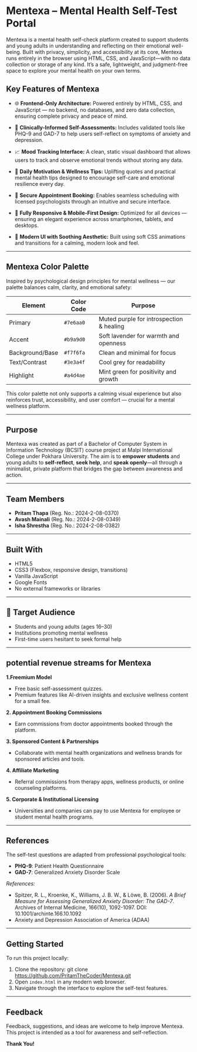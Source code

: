 # Mentexa – Mental Health Self-Test Portal

Mentexa is a mental health self-check platform created to support students and young adults in understanding and reflecting on their emotional well-being.
Built with privacy, simplicity, and accessibility at its core, Mentexa runs entirely in the browser using HTML, CSS, and JavaScript—with no data collection or storage of any kind. It’s a safe, lightweight, and judgment-free space to explore your mental health on your own terms.

## Key Features of Mentexa
- 🌐 **Frontend-Only Architecture:** 
Powered entirely by HTML, CSS, and JavaScript — no backend, no databases, and zero data collection, ensuring complete privacy and peace of mind.

- 🧠 **Clinically-Informed Self-Assessments:**
Includes validated tools like PHQ-9 and GAD-7 to help users self-reflect on symptoms of anxiety and depression.

- 📈 **Mood Tracking Interface:**
A clean, static visual dashboard that allows users to track and observe emotional trends without storing any data.

- 🌱 **Daily Motivation & Wellness Tips:**
Uplifting quotes and practical mental health tips designed to encourage self-care and emotional resilience every day.

- 📅 **Secure Appointment Booking:**
Enables seamless scheduling with licensed psychologists through an intuitive and secure interface.

- 📱 **Fully Responsive & Mobile-First Design:**
Optimized for all devices — ensuring an elegant experience across smartphones, tablets, and desktops.

- 🎨 **Modern UI with Soothing Aesthetic:**
Built using soft CSS animations and transitions for a calming, modern look and feel.

---

## Mentexa Color Palette
Inspired by psychological design principles for mental wellness — our palette balances calm, clarity, and emotional safety:

| Element         | Color Code | Purpose                                 |
|----------------|------------|-----------------------------------------|
| Primary         | `#7e6aa0`  | Muted purple for introspection & healing |
| Accent          | `#b9a9d0`  | Soft lavender for warmth and openness    |
| Background/Base | `#f7f6fa`  | Clean and minimal for focus              |
| Text/Contrast   | `#3e3a4f`  | Cool grey for readability                |
| Highlight       | `#a4d4ae`  | Mint green for positivity and growth     |

This color palette not only supports a calming visual experience but also reinforces trust, accessibility, and user comfort — crucial for a mental wellness platform.

---

## Purpose
Mentexa was created as part of a Bachelor of Computer System in Information Technology (BCSIT) course project at Malpi International College under Pokhara University. The aim is to **empower students** and young adults to **self-reflect**, **seek help**, and **speak openly**—all through a minimalist, private platform that bridges the gap between awareness and action.

---

## Team Members

- **Pritam Thapa** (Reg. No.: 2024-2-08-0370)
- **Avash Mainali** (Reg. No.: 2024-2-08-0349)
- **Isha Shrestha** (Reg. No.: 2024-2-08-0382)

---

## Built With

- HTML5
- CSS3 (Flexbox, responsive design, transitions)
- Vanilla JavaScript
- Google Fonts
- No external frameworks or libraries

---

## 👥 Target Audience

- Students and young adults (ages 16–30)
- Institutions promoting mental wellness
- First-time users hesitant to seek formal help

---

## potential revenue streams for Mentexa

**1.Freemium Model**
- Free basic self-assessment quizzes.
- Premium features like AI-driven insights and exclusive wellness content for a small fee.

**2. Appointment Booking Commissions**
- Earn commissions from doctor appointments booked through the platform.

**3. Sponsored Content & Partnerships**
- Collaborate with mental health organizations and wellness brands for sponsored articles and tools.

**4. Affiliate Marketing**
- Referral commissions from therapy apps, wellness products, or online counseling platforms.

**5. Corporate & Institutional Licensing**
- Universities and companies can pay to use Mentexa for employee or student mental health programs.

---
## References

The self-test questions are adapted from professional psychological tools:

- **PHQ-9**: Patient Health Questionnaire
- **GAD-7**: Generalized Anxiety Disorder Scale

*References:*
- Spitzer, R. L., Kroenke, K., Williams, J. B. W., & Löwe, B. (2006). *A Brief Measure for Assessing Generalized Anxiety Disorder: The GAD-7*. Archives of Internal Medicine, 166(10), 1092-1097. DOI: 10.1001/archinte.166.10.1092
- Anxiety and Depression Association of America (ADAA)

---
## Getting Started

To run this project locally:

1. Clone the repository: git clone https://github.com/PritamTheCoder/Mentexa.git
2. Open `index.html` in any modern web browser.
3. Navigate through the interface to explore the self-test features.

---
## Feedback

Feedback, suggestions, and ideas are welcome to help improve Mentexa. This project is intended as a tool for awareness and self-reflection. 

 **Thank You!**
